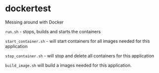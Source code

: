 # dockertest
Messing around with Docker

`run.sh` - stops, builds and starts the containers

`start_container.sh` - will start containers for all images needed for this application 

`stop_container.sh` - will stop and delete all containers for this application

`build_image.sh` will build a images needed for this application.
